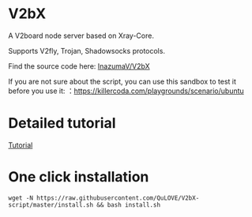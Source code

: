 # V2bX
A V2board node server based on Xray-Core.

Supports V2fly, Trojan, Shadowsocks protocols.

Find the source code here: [InazumaV/V2bX](https://github.com/InazumaV/V2bX)

If you are not sure about the script, you can use this sandbox to test it before you use it: ：https://killercoda.com/playgrounds/scenario/ubuntu

# Detailed tutorial

[Tutorial](https://crackair.gitbook.io/xrayr-project/)

# One click installation

```
wget -N https://raw.githubusercontent.com/QuLOVE/V2bX-script/master/install.sh && bash install.sh
```
